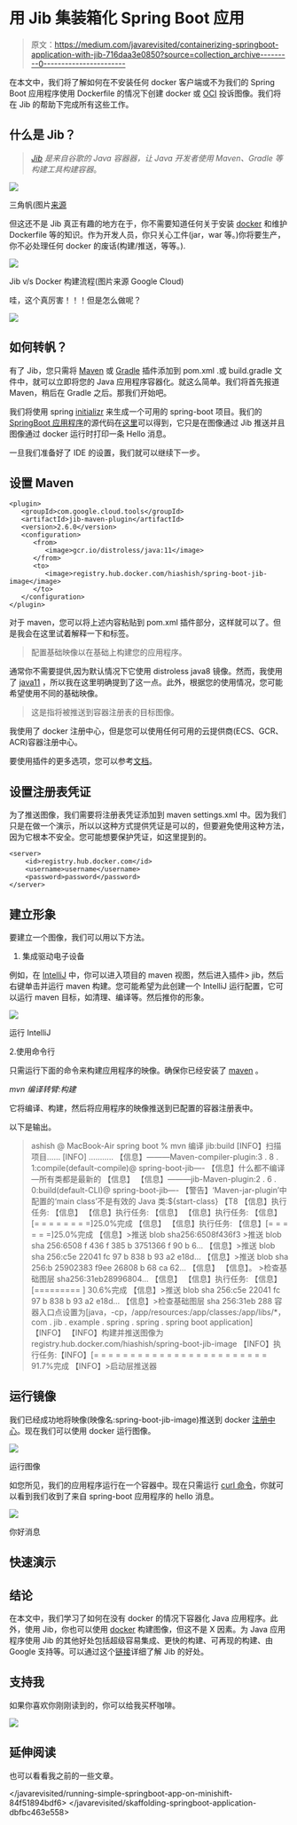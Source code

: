 # 用 Jib 集装箱化 Spring Boot 应用

> 原文：<https://medium.com/javarevisited/containerizing-springboot-application-with-jib-716daa3e0850?source=collection_archive---------0----------------------->

在本文中，我们将了解如何在不安装任何 docker 客户端或不为我们的 Spring Boot 应用程序使用 Dockerfile 的情况下创建 docker 或 [OCI](https://opencontainers.org/) 投诉图像。我们将在 Jib 的帮助下完成所有这些工作。

## 什么是 Jib？

> [*Jib*](https://cloud.google.com/blog/products/gcp/introducing-jib-build-java-docker-images-better) *是来自谷歌的 Java 容器器，让 Java 开发者使用 Maven、Gradle 等构建工具构建容器*。

![](img/6e0f560ae7bd420117c01f2d7e448622.png)

三角帆(图片[来源](https://github.com/GoogleContainerTools/jib)

但这还不是 Jib 真正有趣的地方在于，你不需要知道任何关于安装 [docker](/javarevisited/top-10-free-courses-to-learn-maven-jenkins-and-docker-for-java-developers-51fa7a1e66f6?source=collection_home---4------3-----------------------) 和维护 Dockerfile 等的知识。作为开发人员，你只关心工件(jar，war 等。)你将要生产，你不必处理任何 docker 的废话(构建/推送，等等。).

[![](img/d23f4b3d081c79c9047004711b450143.png)](https://medium.com/javarevisited/top-10-free-courses-to-learn-jenkins-docker-and-kubernetes-for-devops-in-2020-best-of-lot-62a0541ffeb3)

Jib v/s Docker 构建流程(图片来源 Google Cloud)

哇，这个真厉害！！！但是怎么做呢？

![](img/92727ad25703035175bfb722faca5be5.png)

## 如何转帆？

有了 Jib，您只需将 [Maven](/javarevisited/6-best-maven-courses-for-beginners-in-2020-23ea3cba89) 或 [Gradle](/javarevisited/5-best-gradle-courses-and-books-to-learn-in-2021-93f49ce8ff8e) 插件添加到 pom.xml .或 build.gradle 文件中，就可以立即将您的 Java 应用程序容器化。就这么简单。我们将首先报道 Maven，稍后在 Gradle 之后。那我们开始吧。

我们将使用 spring [initializr](https://start.spring.io/) 来生成一个可用的 spring-boot 项目。我们的 [SpringBoot 应用程序](/javarevisited/10-free-spring-boot-tutorials-and-courses-for-java-developers-53dfe084587e?source=collection_home---4------7-----------------------)的源代码在[这里](https://github.com/userac/spring-boot-jib.git)可以得到，它只是在图像通过 Jib 推送并且图像通过 docker 运行时打印一条 Hello 消息。

一旦我们准备好了 IDE 的设置，我们就可以继续下一步。

## **设置 Maven**

```
<plugin>
   <groupId>com.google.cloud.tools</groupId>
   <artifactId>jib-maven-plugin</artifactId>
   <version>2.6.0</version>
   <configuration>
      <from>
         <image>gcr.io/distroless/java:11</image>
      </from>
      <to>
         <image>registry.hub.docker.com/hiashish/spring-boot-jib-image</image>
      </to>
   </configuration>
</plugin>
```

对于 maven，您可以将上述内容粘贴到 pom.xml 插件部分，这样就可以了。但是我会在这里试着解释一下<from>和标签。</from>

> <from>配置基础映像以在基础上构建您的应用程序。</from>

通常你不需要提供<from>,因为默认情况下它使用 distroless java8 镜像。然而，我使用了 [java11](https://javarevisited.blogspot.com/2018/01/top-10-udemy-courses-for-java-and-web-developers.html#axzz6ggCCT42g) ，所以我在这里明确提到了这一点。此外，根据您的使用情况，您可能希望使用不同的基础映像。</from>

> 这是指将被推送到容器注册表的目标图像。

我使用了 docker 注册中心，但是您可以使用任何可用的云提供商(ECS、GCR、ACR)容器注册中心。

要使用插件的更多选项，您可以参考[文档](https://github.com/GoogleContainerTools/jib/tree/master/jib-maven-plugin)。

## **设置注册表凭证**

为了推送图像，我们需要将注册表凭证添加到 maven settings.xml 中。因为我们只是在做一个演示，所以以这种方式提供凭证是可以的，但要避免使用这种方法，因为它根本不安全。您可能想要保护凭证，如这里提到的。

```
<server>
    <id>registry.hub.docker.com</id>
    <username>username</username>
    <password>password</password>
</server>
```

## **建立形象**

要建立一个图像，我们可以用以下方法。

1.  集成驱动电子设备

例如，在 [IntelliJ](https://dev.to/javinpaul/5-best-courses-to-learn-intellij-idea-for-java-developers-5e6n) 中，你可以进入项目的 maven 视图，然后进入插件> jib，然后右键单击并运行 maven 构建。您可能希望为此创建一个 IntelliJ 运行配置，它可以运行 maven 目标，如清理、编译等。然后推你的形象。

[![](img/8ba00db1294498cd1d97513b77d35472.png)](https://medium.com/javarevisited/7-best-courses-to-learn-intellij-idea-for-beginners-and-experienced-java-programmers-2e9aa9bb0c05)

运行 IntelliJ

2.使用命令行

只需运行下面的命令来构建应用程序的映像。确保你已经安装了 [maven](https://javarevisited.blogspot.com/2019/03/top-5-course-to-learn-apache-maven-for.html#axzz6ccm5KWKs) 。

*mvn 编译转臂:构建*

它将编译、构建，然后将应用程序的映像推送到已配置的容器注册表中。

以下是输出。

> ashish @ MacBook-Air spring boot % mvn 编译 jib:build
> [INFO】扫描项目……
> [INFO]
> ………..
> 【信息】———Maven-compiler-plugin:3 . 8 . 1:compile(default-compile)@ spring-boot-jib—-
> 【信息】什么都不编译—所有类都是最新的
> 【信息】
> 【信息】———jib-Maven-plugin:2 . 6 . 0:build(default-CLI)@ spring-boot-jib—-
> 【警告】‘Maven-jar-plugin’中配置的‘main class’不是有效的 Java 类:${start-class} 【T8
> 【信息】执行任务:
> 【信息】
> 【信息】执行任务:
> 【信息】
> 【信息】执行任务:
> 【信息】[= = = = = = = =]25.0%完成
> 【信息】
> 【信息】执行任务:
> 【信息】[= = = = = =]25.0%完成
> 【信息】>推送 blob sha256:6508f436f3 >推送 blob sha 256:6508 f 436 f 385 b 3751366 f 90 b 6…
> 【信息】>推送 blob sha 256:c5e 22041 fc 97 b 838 b 93 a2 e18d…
> 【信息】>推送 blob sha 256:b 25902383 f9ee 26808 b 68 ca 62…
> 【信息】
> 【信息】。 >检查基础图层 sha256:31eb28996804…
> 【信息】
> 【信息】执行任务:
> 【信息】[========= ] 30.6%完成
> 【信息】>推送 blob sha 256:c5e 22041 fc 97 b 838 b 93 a2 e18d…
> 【信息】>检查基础图层 sha 256:31eb 288 容器入口点设置为[java，-cp，/app/resources:/app/classes:/app/libs/*，com . jib . example . spring . spring . spring boot application]
> 【INFO】
> 【INFO】构建并推送图像为 registry.hub.docker.com/hiashish/spring-boot-jib-image
> 【INFO】执行任务:【INFO】[= = = = = = = = = = = = = = = = = = = = = = = = 91.7%完成
> 【INFO】>启动层推送器

## **运行镜像**

我们已经成功地将映像(映像名:spring-boot-jib-image)推送到 docker [注册中心](https://hub.docker.com/r/hiashish/spring-boot-jib-image)。现在我们可以使用 docker 运行图像。

![](img/bb44318a867aa97e0b0d55ebf9bc55c4.png)

运行图像

如您所见，我们的应用程序运行在一个容器中。现在只需运行 [curl 命令](https://javarevisited.blogspot.com/2017/03/10-examples-of-curl-command-in-unix-and-Linux.html)，你就可以看到我们收到了来自 spring-boot 应用程序的 hello 消息。

![](img/48d0662c926876e41db90d030f5be985.png)

你好消息

## 快速演示

## **结论**

在本文中，我们学习了如何在没有 docker 的情况下容器化 Java 应用程序。此外，使用 Jib，你也可以使用 [docker](/javarevisited/top-5-free-courses-to-learn-docker-for-beginners-best-of-lot-b2b1ad2b98ad?source=collection_home---4------2-----------------------) 构建图像，但这不是 X 因素。为 Java 应用程序使用 Jib 的其他好处包括超级容易集成、更快的构建、可再现的构建、由 Google 支持等。可以通过这个[链接](https://www.google.com/amp/s/cloudblog.withgoogle.com/products/gcp/introducing-jib-build-java-docker-images-better/amp/)详细了解 Jib 的好处。

## 支持我

如果你喜欢你刚刚读到的，你可以给我买杯咖啡。

[![](img/20d3c5bcb0f4765a7c77d8cdd8310387.png)](https://www.buymeacoffee.com/meashish)

## **延伸阅读**

也可以看看我之前的一些文章。

</javarevisited/running-simple-springboot-app-on-minishift-84f51894bdf6>  </javarevisited/skaffolding-springboot-application-dbfbc463e558> 